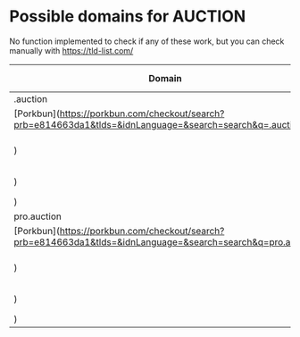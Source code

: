 # Possible domains for AUCTION

No function implemented to check if any of these work, but you can check manually with https://tld-list.com/

| Domain | Porkbun | NameCheap | Google Domains |
|---|---|---|---|
| .auction | [Porkbun](https://porkbun.com/checkout/search?prb=e814663da1&tlds=&idnLanguage=&search=search&q=.auction) | [Namecheap](https://www.namecheap.com/domains/registration/results/?domain=.auction) | [Google](https://domains.google.com/registrar/search?searchTerm=.auction) |
| pro.auction | [Porkbun](https://porkbun.com/checkout/search?prb=e814663da1&tlds=&idnLanguage=&search=search&q=pro.auction) | [Namecheap](https://www.namecheap.com/domains/registration/results/?domain=pro.auction) | [Google](https://domains.google.com/registrar/search?searchTerm=pro.auction) |
